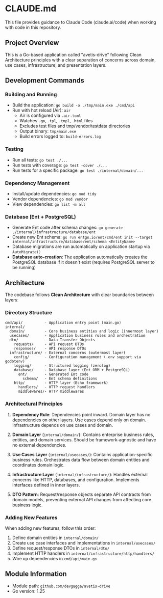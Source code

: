 # CLAUDE.md

This file provides guidance to Claude Code (claude.ai/code) when working with code in this repository.

## Project Overview

This is a Go-based application called "avetis-drive" following Clean Architecture principles with a clear separation of concerns across domain, use cases, infrastructure, and presentation layers.

## Development Commands

### Building and Running

- Build the application: `go build -o ./tmp/main.exe ./cmd/api`
- Run with hot reload (Air): `air`
  - Air is configured via `.air.toml`
  - Watches `.go`, `.tpl`, `.tmpl`, `.html` files
  - Excludes test files and tmp/vendor/testdata directories
  - Output binary: `tmp/main.exe`
  - Build errors logged to: `build-errors.log`

### Testing

- Run all tests: `go test ./...`
- Run tests with coverage: `go test -cover ./...`
- Run tests for a specific package: `go test ./internal/domain/...`

### Dependency Management

- Install/update dependencies: `go mod tidy`
- Vendor dependencies: `go mod vendor`
- View dependencies: `go list -m all`

### Database (Ent + PostgreSQL)

- Generate Ent code after schema changes: `go generate ./internal/infrastructure/database/ent`
- Create new Ent schema: `go run entgo.io/ent/cmd/ent init --target internal/infrastructure/database/ent/schema <EntityName>`
- Database migrations are run automatically on application startup via `AutoMigrate()`
- **Database auto-creation**: The application automatically creates the PostgreSQL database if it doesn't exist (requires PostgreSQL server to be running)

## Architecture

The codebase follows **Clean Architecture** with clear boundaries between layers:

### Directory Structure

```
cmd/api/          - Application entry point (main.go)
internal/
  domain/         - Core business entities and logic (innermost layer)
  usecases/       - Application business rules and orchestration
  dto/            - Data Transfer Objects
    requests/     - API request DTOs
    responses/    - API response DTOs
  infrastructure/ - External concerns (outermost layer)
    config/       - Configuration management (.env support via godotenv)
    logging/      - Structured logging (zerolog)
    database/     - Database layer (Ent ORM + PostgreSQL)
      ent/        - Generated Ent code
        schema/   - Ent schema definitions
    http/         - HTTP layer (Echo framework)
      handlers/   - HTTP request handlers
      middlewares/- HTTP middlewares
```

### Architectural Principles

1. **Dependency Rule**: Dependencies point inward. Domain layer has no dependencies on other layers. Use cases depend only on domain. Infrastructure depends on use cases and domain.

2. **Domain Layer** (`internal/domain/`): Contains enterprise business rules, entities, and domain services. Should be framework-agnostic and have no external dependencies.

3. **Use Cases Layer** (`internal/usecases/`): Contains application-specific business rules. Orchestrates data flow between domain entities and coordinates domain logic.

4. **Infrastructure Layer** (`internal/infrastructure/`): Handles external concerns like HTTP, databases, and configuration. Implements interfaces defined in inner layers.

5. **DTO Pattern**: Request/response objects separate API contracts from domain models, preventing external API changes from affecting core business logic.

### Adding New Features

When adding new features, follow this order:

1. Define domain entities in `internal/domain/`
2. Create use case interfaces and implementations in `internal/usecases/`
3. Define request/response DTOs in `internal/dto/`
4. Implement HTTP handlers in `internal/infrastructure/http/handlers/`
5. Wire up dependencies in `cmd/api/main.go`

## Module Information

- Module path: `github.com/devgugga/avetis-drive`
- Go version: 1.25
